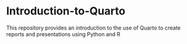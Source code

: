 # Introduction-to-Quarto
This repository provides an introduction to the use of Quarto to create reports and presentations using Python and R
